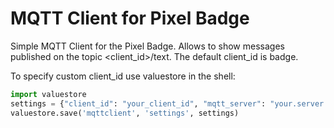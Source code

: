 # MQTT Client for Pixel Badge

Simple MQTT Client for the Pixel Badge. Allows to show messages published on
the topic <client_id>/text. The default client_id is badge.

To specify custom client_id use valuestore in the shell:

```python
import valuestore
settings = {"client_id": "your_client_id", "mqtt_server": "your.server.tld"})
valuestore.save('mqttclient', 'settings', settings)
```
